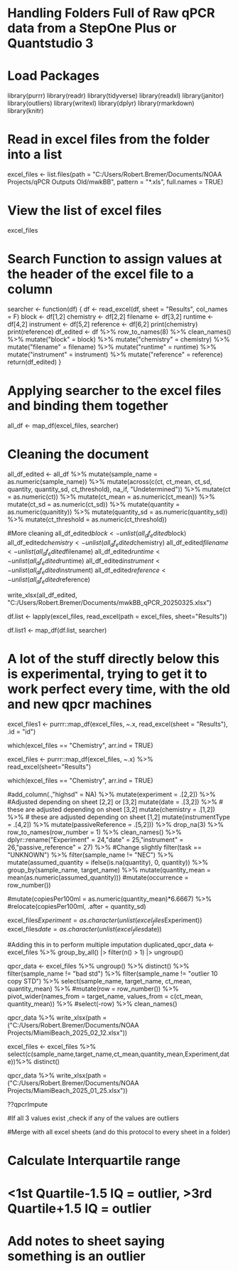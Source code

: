 # Handling Folders Full of Raw qPCR data from a StepOne Plus or Quantstudio 3

# Load Packages

library(purrr)
library(readr)
library(tidyverse)
library(readxl)
library(janitor)
library(outliers)
library(writexl)
library(dplyr)
library(rmarkdown)
library(knitr)

# Read in excel files from the folder into a list

excel_files <- list.files(path = "C:/Users/Robert.Bremer/Documents/NOAA Projects/qPCR Outputs Old/mwkBB",
    pattern = "*.xls",
    full.names = TRUE)

# View the list of excel files
excel_files

# Search Function to assign values at the header of the excel file to a column
searcher <- function(df) {
  df <- read_excel(df, sheet = "Results", col_names = F)
  block <- df[1,2]
  chemistry <- df[2,2]
  filename <- df[3,2]
  runtime <- df[4,2]
  instrument <- df[5,2]
  reference <- df[6,2]
  print(chemistry)
  print(reference)
  df_edited <- df %>%
    row_to_names(8) %>%
    clean_names() %>%
    mutate("block" = block) %>%
    mutate("chemistry" = chemistry) %>%
    mutate("filename" = filename) %>%
    mutate("runtime" = runtime) %>%
    mutate("instrument" = instrument) %>%
    mutate("reference" = reference)
  return(df_edited)
}

# Applying searcher to the excel files and binding them together
all_df <- map_df(excel_files, searcher)

# Cleaning the document
all_df_edited <- all_df %>%
  mutate(sample_name = as.numeric(sample_name)) %>%
  mutate(across(c(ct, ct_mean, ct_sd, quantity, quantity_sd, ct_threshold), na_if, "Undetermined")) %>%
  mutate(ct = as.numeric(ct)) %>%
  mutate(ct_mean = as.numeric(ct_mean)) %>%
  mutate(ct_sd = as.numeric(ct_sd)) %>%
  mutate(quantity = as.numeric(quanitity)) %>%
  mutate(quantity_sd = as.numeric(quantity_sd)) %>%
  mutate(ct_threshold = as.numeric(ct_threshold))

#More cleaning
all_df_edited$block <- unlist(all_df_edited$block)
all_df_edited$chemistry <- unlist(all_df_edited$chemistry)
all_df_edited$filename <- unlist(all_df_edited$filename)
all_df_edited$runtime <- unlist(all_df_edited$runtime)
all_df_edited$instrument <- unlist(all_df_edited$instrument)
all_df_edited$reference <- unlist(all_df_edited$reference)

write_xlsx(all_df_edited, "C:/Users/Robert.Bremer/Documents/mwkBB_qPCR_20250325.xlsx")

df.list <- lapply(excel_files, read_excel(path = excel_files, sheet="Results"))

df.list1 <- map_df(df.list, searcher)

# A lot of the stuff directly below this is experimental, trying to get it to work perfect every time, with the old and new qpcr machines
excel_files1 <- purrr::map_df(excel_files, ~.x, read_excel(sheet = "Results"), .id = "id")

which(excel_files == "Chemistry", arr.ind = TRUE)

excel_files <- purrr::map_df(excel_files, ~.x) %>%
  read_excel(sheet="Results")
  
which(excel_files == "Chemistry", arr.ind = TRUE)

  #add_column(.,"highsd" = NA) %>%
  mutate(experiment = .[2,2]) %>% #Adjusted depending on sheet [2,2] or [3,2]
  mutate(date = .[3,2]) %>% # these are adjusted depending on sheet [3,2]
  mutate(chemistry = .[1,2]) %>% # these are adjusted depending on sheet [1,2]
  mutate(instrumentType = .[4,2]) %>%
  mutate(passiveReference = .[5,2])) %>%
  drop_na(3) %>%
  row_to_names(row_number = 1) %>%
  clean_names() %>%
  dplyr::rename("Experiment" = 24,"date" = 25,"instrument" = 26,"passive_reference" = 27) %>% #Change slightly
  filter(task == "UNKNOWN") %>%
  filter(sample_name != "NEC") %>%
  mutate(assumed_quantity = ifelse(is.na(quantity), 0, quantity)) %>%
  group_by(sample_name, target_name) %>%
  mutate(quantity_mean = mean(as.numeric(assumed_quantity)))
  #mutate(occurrence = row_number())
  
  #mutate(copiesPer100ml = as.numeric(quantity_mean)*6.6667) %>%
  #relocate(copiesPer100ml, .after = quantity_sd)
  
excel_files$Experiment = as.character(unlist(excel_files$Experiment))
excel_files$date = as.character(unlist(excel_files$date))

#Adding this in to perform multiple imputation
duplicated_qpcr_data <- excel_files %>%
  group_by_all() |>
  filter(n() > 1) |>
  ungroup()

qpcr_data <- excel_files %>%
  ungroup() %>%
  distinct() %>%
  filter(sample_name != "bad std") %>%
  filter(sample_name != "outlier 10 copy STD") %>%
  select(sample_name, target_name, ct_mean, quantity_mean) %>%
  #mutate(row = row_number()) %>%
  pivot_wider(names_from = target_name, values_from = c(ct_mean, quantity_mean)) %>%
  #select(-row) %>%
  clean_names()
  
qpcr_data %>%
  write_xlsx(path = ("C:/Users/Robert.Bremer/Documents/NOAA Projects/MiamiBeach_2025_02_12.xlsx"))

excel_files <- excel_files %>%
  select(c(sample_name,target_name,ct_mean,quantity_mean,Experiment,date))%>%
  distinct()
  
qpcr_data %>%
  write_xlsx(path = ("C:/Users/Robert.Bremer/Documents/NOAA Projects/MiamiBeach_2025_01_25.xlsx"))

??qpcrImpute

#If all 3 values exist ,check if any of the values are outliers

#Merge with all excel sheets (and do this protocol to every sheet in a folder)

# Calculate Interquartile range
# <1st Quartile-1.5 IQ = outlier, >3rd Quartile+1.5 IQ = outlier
# Add notes to sheet saying something is an outlier


